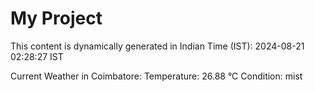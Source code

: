 # My Project

This content is dynamically generated in Indian Time (IST): 2024-08-21 02:28:27 IST


Current Weather in Coimbatore:
Temperature: 26.88 °C
Condition: mist
